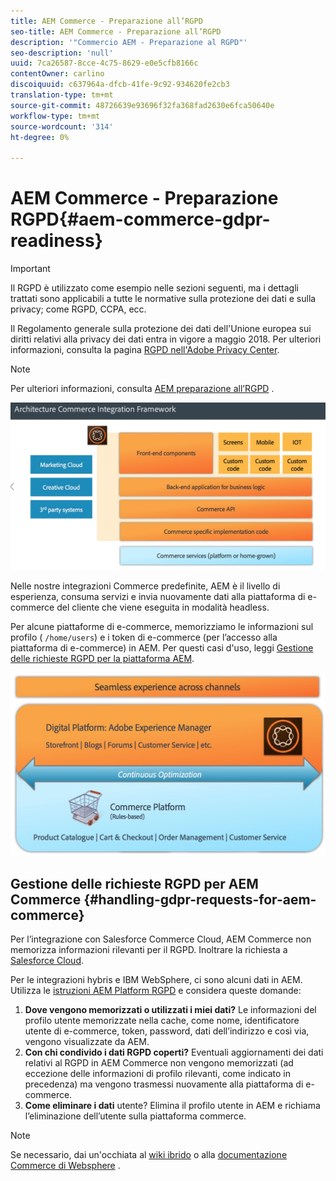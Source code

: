 ```yaml
---
title: AEM Commerce - Preparazione all’RGPD
seo-title: AEM Commerce - Preparazione all’RGPD
description: '"Commercio AEM - Preparazione al RGPD"'
seo-description: 'null'
uuid: 7ca26587-8cce-4c75-8629-e0e5cfb8166c
contentOwner: carlino
discoiquuid: c637964a-dfcb-41fe-9c92-934620fe2cb3
translation-type: tm+mt
source-git-commit: 48726639e93696f32fa368fad2630e6fca50640e
workflow-type: tm+mt
source-wordcount: '314'
ht-degree: 0%

---
```



# AEM Commerce - Preparazione RGPD{#aem-commerce-gdpr-readiness}

>[!IMPORTANT]
>
>Il RGPD è utilizzato come esempio nelle sezioni seguenti, ma i dettagli trattati sono applicabili a tutte le normative sulla protezione dei dati e sulla privacy; come RGPD, CCPA, ecc.

Il Regolamento generale sulla protezione dei dati dell&#39;Unione europea sui diritti relativi alla privacy dei dati entra in vigore a maggio 2018. Per ulteriori informazioni, consulta la pagina [RGPD nell&#39;Adobe Privacy Center](https://www.adobe.com/privacy/general-data-protection-regulation.html).

>[!NOTE]
>
>Per ulteriori informazioni, consulta [AEM preparazione all’RGPD](/help/managing/data-protection-and-privacy.md) .

![screen_shot_2018-03-22at111606](assets/screen_shot_2018-03-22at111606.jpg)

Nelle nostre integrazioni Commerce predefinite, AEM è il livello di esperienza, consuma servizi e invia nuovamente dati alla piattaforma di e-commerce del cliente che viene eseguita in modalità headless.

Per alcune piattaforme di e-commerce, memorizziamo le informazioni sul profilo ( `/home/users`) e i token di e-commerce (per l’accesso alla piattaforma di e-commerce) in AEM. Per questi casi d&#39;uso, leggi [Gestione delle richieste RGPD per la piattaforma AEM](/help/sites-administering/handling-gdpr-requests-for-aem-platform.md).

![screen_shot_2018-03-22at111621](assets/screen_shot_2018-03-22at111621.jpg)

## Gestione delle richieste RGPD per AEM Commerce {#handling-gdpr-requests-for-aem-commerce}

Per l’integrazione con Salesforce Commerce Cloud, AEM Commerce non memorizza informazioni rilevanti per il RGPD. Inoltrare la richiesta a [Salesforce Cloud](https://documentation.demandware.com/).

Per le integrazioni hybris e IBM WebSphere, ci sono alcuni dati in AEM. Utilizza le [istruzioni AEM Platform RGPD](/help/sites-administering/handling-gdpr-requests-for-aem-platform.md) e considera queste domande:

1. **Dove vengono memorizzati o utilizzati i miei dati?** Le informazioni del profilo utente memorizzate nella cache, come nome, identificatore utente di e-commerce, token, password, dati dell’indirizzo e così via, vengono visualizzate da AEM.
1. **Con chi condivido i dati RGPD coperti?** Eventuali aggiornamenti dei dati relativi al RGPD in AEM Commerce non vengono memorizzati (ad eccezione delle informazioni di profilo rilevanti, come indicato in precedenza) ma vengono trasmessi nuovamente alla piattaforma di e-commerce.
1. **Come eliminare i dati** utente? Elimina il profilo utente in AEM e richiama l’eliminazione dell’utente sulla piattaforma commerce.

>[!NOTE]
>
>Se necessario, dai un&#39;occhiata al [wiki ibrido](https://wiki.hybris.com/) o alla [documentazione Commerce di Websphere](https://www-01.ibm.com/support/docview.wss?uid=swg27036450) .

